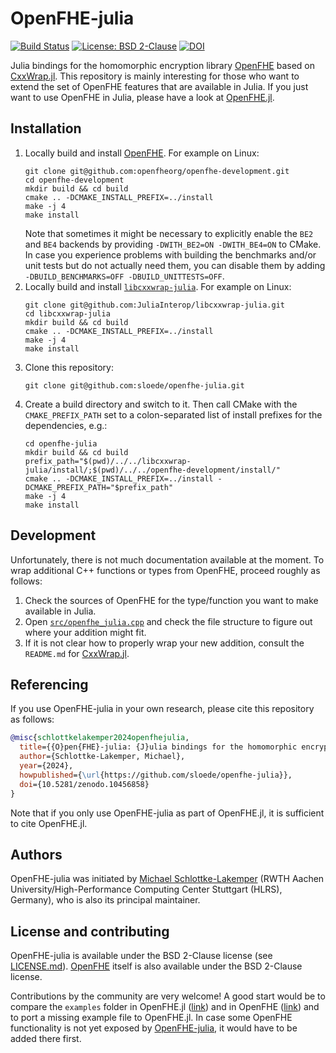 # OpenFHE-julia

[![Build Status](https://github.com/sloede/openfhe-julia/workflows/CI/badge.svg)](https://github.com/sloede/openfhe-julia/actions?query=workflow%3ACI)
[![License: BSD 2-Clause](https://img.shields.io/badge/License-BSD_2--Clause-success.svg)](https://opensource.org/license/bsd-2-clause/)
[![DOI](https://zenodo.org/badge/DOI/10.5281/zenodo.10456858.svg)](https://doi.org/10.5281/zenodo.10456858)

Julia bindings for the homomorphic encryption library
[OpenFHE](https://github.com/openfheorg/openfhe-development) based on
[CxxWrap.jl](https://github.com/JuliaInterop/CxxWrap.jl). This repository is mainly
interesting for those who want to extend the set of OpenFHE features that are available in
Julia. If you just want to use OpenFHE in Julia, please have a look at
[OpenFHE.jl](https://github.com/sloede/OpenFHE.jl).


## Installation
1. Locally build and install [OpenFHE](https://github.com/openfheorg/openfhe-development).
   For example on Linux:
   ```shell
   git clone git@github.com:openfheorg/openfhe-development.git
   cd openfhe-development
   mkdir build && cd build
   cmake .. -DCMAKE_INSTALL_PREFIX=../install
   make -j 4
   make install
   ```
   Note that sometimes it might be necessary to explicitly enable the `BE2` and `BE4`
   backends by providing `-DWITH_BE2=ON -DWITH_BE4=ON` to CMake. In case you experience
   problems with building the benchmarks and/or unit tests but do not actually need them,
   you can disable them by adding `-DBUILD_BENCHMARKS=OFF -DBUILD_UNITTESTS=OFF`.
2. Locally build and install
   [`libcxxwrap-julia`](https://github.com/JuliaInterop/libcxxwrap-julia). For example on
   Linux:
   ```shell
   git clone git@github.com:JuliaInterop/libcxxwrap-julia.git
   cd libcxxwrap-julia
   mkdir build && cd build
   cmake .. -DCMAKE_INSTALL_PREFIX=../install
   make -j 4
   make install
   ```
3. Clone this repository:
   ```shell
   git clone git@github.com:sloede/openfhe-julia.git
   ```
4. Create a build directory and switch to it. Then call CMake with the `CMAKE_PREFIX_PATH`
   set to a colon-separated list of install prefixes for the dependencies, e.g.:
   ```shell
   cd openfhe-julia
   mkdir build && cd build
   prefix_path="$(pwd)/../../libcxxwrap-julia/install/;$(pwd)/../../openfhe-development/install/"
   cmake .. -DCMAKE_INSTALL_PREFIX=../install -DCMAKE_PREFIX_PATH="$prefix_path"
   make -j 4
   make install
   ```


## Development
Unfortunately, there is not much documentation available at the moment. To wrap additional
C++ functions or types from OpenFHE, proceed roughly as follows:
1. Check the sources of OpenFHE for the type/function you want to make available in Julia.
2. Open [`src/openfhe_julia.cpp`](src/openfhe_julia.cpp) and check the file structure to
   figure out where your addition might fit.
3. If it is not clear how to properly wrap your new addition, consult the `README.md` for
   [CxxWrap.jl](https://github.com/JuliaInterop/CxxWrap.jl).


## Referencing
If you use OpenFHE-julia in your own research, please cite this repository as follows:
```bibtex
@misc{schlottkelakemper2024openfhejulia,
  title={{O}pen{FHE}-julia: {J}ulia bindings for the homomorphic encryption library {O}pen{FHE}},
  author={Schlottke-Lakemper, Michael},
  year={2024},
  howpublished={\url{https://github.com/sloede/openfhe-julia}},
  doi={10.5281/zenodo.10456858}
}
```
Note that if you only use OpenFHE-julia as part of OpenFHE.jl, it is sufficient to cite
OpenFHE.jl.


## Authors
OpenFHE-julia was initiated by [Michael Schlottke-Lakemper](https://lakemper.eu) (RWTH
Aachen University/High-Performance Computing Center Stuttgart (HLRS), Germany), who is also
its principal maintainer.


## License and contributing
OpenFHE-julia is available under the BSD 2-Clause license (see [LICENSE.md](LICENSE.md)).
[OpenFHE](https://github.com/openfheorg/openfhe-development) itself is also available under
the BSD 2-Clause license.

Contributions by the community are very welcome! A good start would be to compare the
`examples` folder in OpenFHE.jl
([link](https://github.com/sloede/OpenFHE.jl/tree/main/examples))
and in OpenFHE
([link](https://github.com/openfheorg/openfhe-development/tree/main/src/pke/examples)) and to
port a missing example file to OpenFHE.jl. In case some OpenFHE functionality is not yet
exposed by [OpenFHE-julia](https://github.com/sloede/openfhe-julia), it would have to be
added there first.
